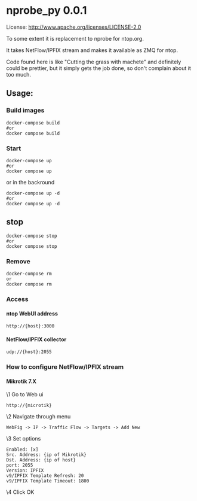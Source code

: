 # nprobe_py 0.0.1

License: http://www.apache.org/licenses/LICENSE-2.0

To some extent it is replacement to nprobe for ntop.org.

It takes NetFlow/IPFIX stream and makes it available as ZMQ for ntop.

Code found here is like "Cutting the grass with machete" and definitely could be prettier, but it simply gets the job done, so don't complain about it too much.

## Usage:
### Build images

    docker-compose build
    #or
    docker compose build

### Start 

    docker-compose up
    #or
    docker compose up

or in the backround

    docker-compose up -d
    #or
    docker compose up -d

## stop
    docker-compose stop
    #or
    docker compose stop

### Remove
    docker-compose rm
    or
    docker compose rm

### Access

#### ntop WebUI address

    http://{host}:3000

#### NetFlow/IPFIX collector

    udp://{host}:2055

### How to configure NetFlow/IPFIX stream
#### Mikrotik 7.X

\1 Go to Web ui

    http://{microtik}

\2 Navigate through menu

    WebFig -> IP -> Traffic Flow -> Targets -> Add New

\3 Set options

    Enabled: [x]
    Src. Address: {ip of Mikrotik}
    Dst. Address: {ip of host}
    port: 2055
    Version: IPFIX
    v9/IPFIX Template Refresh: 20
    v9/IPFIX Template Timeout: 1800

\4 Click OK

